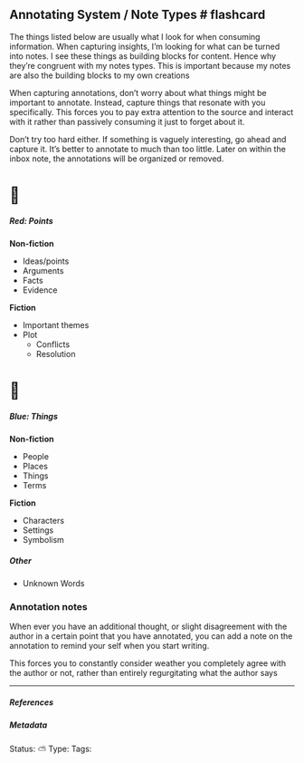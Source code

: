 ## Annotating System / Note Types  # flashcard

The things listed below are usually what I look for when consuming information. When capturing insights, I’m looking for what can be turned into notes.  I see these things as building blocks for content. Hence why they’re congruent with my notes types. This is important because my notes are also the building blocks to my own creations

When capturing annotations, don’t worry about what things might be important to annotate. Instead, capture things that resonate with you specifically. This forces you to pay extra attention to the source and interact with it rather than passively consuming it just to forget about it.

Don’t try too hard either. If something is vaguely interesting, go ahead and capture it. It’s better to annotate to much than too little. Later on within the inbox note, the annotations will be organized or removed.

# 🔴
##### Red: Points

**Non-fiction**
- Ideas/points
- Arguments
- Facts
- Evidence

**Fiction**
- Important themes
- Plot
	- Conflicts
	- Resolution

# 🔵
##### Blue: Things

**Non-fiction**
- People
- Places
- Things
- Terms

**Fiction**
- Characters
- Settings
- Symbolism

##### Other
- Unknown Words

### Annotation notes

When ever you have an additional thought, or slight disagreement with the author in a certain point that you have annotated, you can add a note on the annotation to remind your self when you start writing. 

This forces you to constantly consider weather you completely agree with the author or not, rather than entirely regurgitating what the author says


___

##### References


##### Metadata
Status: ⛅️
Type: 
Tags: